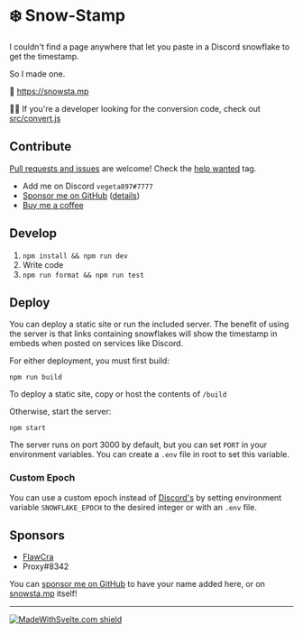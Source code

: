 # ❄️ Snow-Stamp

I couldn't find a page anywhere that let you paste in a Discord snowflake to get the timestamp.

So I made one.

🔗 https://snowsta.mp

👩‍💻 If you're a developer looking for the conversion code, check out [src/convert.js](src/convert.js)

## Contribute

[Pull requests and issues](CONTRIBUTING.md) are welcome! Check the [help wanted](https://github.com/vegeta897/snow-stamp/issues?q=is%3Aissue+is%3Aopen+label%3A%22help+wanted%22) tag.

- Add me on Discord `vegeta897#7777`
- [Sponsor me on GitHub](https://github.com/sponsors/vegeta897) ([details](#sponsors))
- [Buy me a coffee](https://www.buymeacoffee.com/vegeta897)

## Develop

1. `npm install && npm run dev`
2. Write code
3. `npm run format && npm run test`

## Deploy

You can deploy a static site or run the included server. The benefit of using the server is that links containing snowflakes will show the timestamp in embeds when posted on services like Discord.

For either deployment, you must first build:

`npm run build`

To deploy a static site, copy or host the contents of `/build`

Otherwise, start the server:

`npm start`

The server runs on port 3000 by default, but you can set `PORT` in your environment variables. You can create a `.env` file in root to set this variable.

### Custom Epoch

You can use a custom epoch instead of [Discord's](https://discord.com/developers/docs/reference#snowflakes) by setting environment variable `SNOWFLAKE_EPOCH` to the desired integer or with an `.env` file.

## Sponsors

- [FlawCra](https://github.com/FlawCra)
- Proxy#8342

You can [sponsor me on GitHub](https://github.com/sponsors/vegeta897) to have your name added here, or on [snowsta.mp](https://snowsta.mp) itself!

---

[![MadeWithSvelte.com shield](https://madewithsvelte.com/storage/repo-shields/3155-shield.svg)](https://madewithsvelte.com/p/snow-stamp/shield-link)
